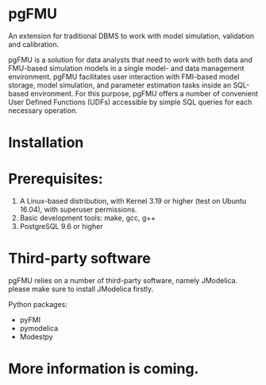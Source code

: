 # pgFMU
An extension for traditional DBMS to work with model simulation, validation and calibration.

pgFMU is a solution for data analysts that need to work with both data and FMU-based simulation models in a single model- and data management environment. pgFMU facilitates user interaction with FMI-based model storage, model simulation, and parameter estimation tasks inside an SQL-based environment. For this purpose, pgFMU offers a number of convenient User Defined Functions (UDFs) accessible by simple SQL queries for each necessary operation.

# Installation

# Prerequisites:
1. A Linux-based distribution, with Kernel 3.19 or higher (test on Ubuntu 16.04), with superuser permissions.
2. Basic development tools: make, gcc, g++
3. PostgreSQL 9.6 or higher

# Third-party software

pgFMU relies on a number of third-party software, namely JModelica. please make sure to install JModelica firstly.

Python packages:
 - pyFMI
 - pymodelica
 - Modestpy

# More information is coming.
